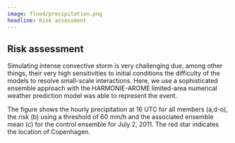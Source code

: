 ```yaml
---
image: flood/precipitation.png
headline: Risk assessment
---
```


## Risk assessment

Simulating intense convective storm is very challenging due, among other things, their very high sensitivities to initial conditions the difficulty of the models to resolve small-scale interactions. Here, we use a sophisticated ensemble approach with the HARMONIE-AROME limited-area numerical weather prediction model was able to represent the event. 

The figure shows the hourly precipitation at 16 UTC for all members (a,d-o), the risk (b) using a threshold of 60 mm/h and the associated ensemble mean (c) for the control ensemble for July 2, 2011. The red star indicates the location of Copenhagen.
